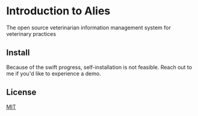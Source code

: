 # Introduction to Alies
The open source veterinarian information management system for veterinary practices

## Install
Because of the swift progress, self-installation is not feasible. Reach out to me if you'd like to experience a demo.

## License
[MIT](https://github.com/svennd/alies/blob/master/license.md)